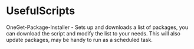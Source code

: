 # UsefulScripts
OneGet-Package-Installer - Sets up and downloads a list of packages, you can download the script and modify the list to your needs. This will also update packages, may be handy to run as a scheduled task.
